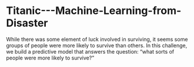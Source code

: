 # Titanic---Machine-Learning-from-Disaster

While there was some element of luck involved in surviving, it seems some groups of people were more likely to survive than others.
In this challenge, we build a predictive model that answers the question: “what sorts of people were more likely to survive?”
